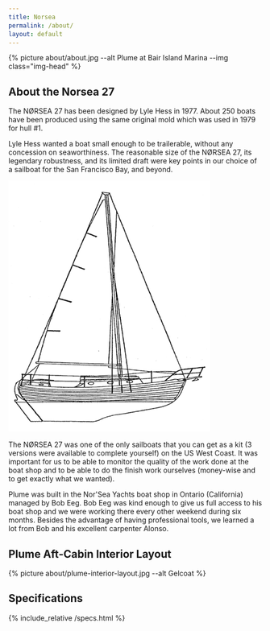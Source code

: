 ```yaml
---
title: Norsea
permalink: /about/
layout: default
---
```


{% picture about/about.jpg --alt Plume at Bair Island Marina --img class="img-head" %}

## About the Norsea 27 

The NØRSEA 27 has been designed by Lyle Hess in 1977. About 250 boats have been
produced using the same original mold which was used in 1979 for hull #1.

Lyle Hess wanted a boat small enough to be trailerable, without any concession
on seaworthiness. The reasonable size of the NØRSEA 27, its legendary
robustness, and its limited draft were key points in our choice of a sailboat
for the San Francisco Bay, and beyond.

![Norsea 27 Profile](/assets/media/imgs/about/profile.gif)

The NØRSEA 27 was one of the only sailboats that you can get as a kit (3
versions were available to complete yourself) on the US West Coast. It was
important for us to be able to monitor the quality of the work done at the boat
shop and to be able to do the finish work ourselves (money-wise and to get
exactly what we wanted).

Plume was built in the Nor'Sea Yachts boat shop in Ontario (California) managed
by Bob Eeg. Bob Eeg was kind enough to give us full access to his boat shop and
we were working there every other weekend during six months. Besides the
advantage of having professional tools, we learned a lot from Bob and his
excellent carpenter Alonso.

## Plume Aft-Cabin Interior Layout

{% picture about/plume-interior-layout.jpg --alt Gelcoat %}

## Specifications

{% include_relative /specs.html %}

